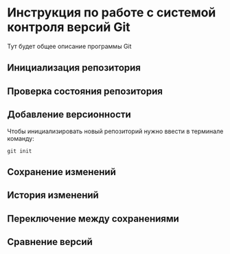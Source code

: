 # Инструкция по работе с системой контроля версий Git

Тут будет общее описание программы Git

## Инициализация репозитория

## Проверка состояния репозитория

## Добавление версионности

Чтобы инициализировать новый репозиторий нужно ввести в терминале команду:

    git init

## Сохранение изменений

## История изменений

## Переключение между сохранениями

## Сравнение версий
